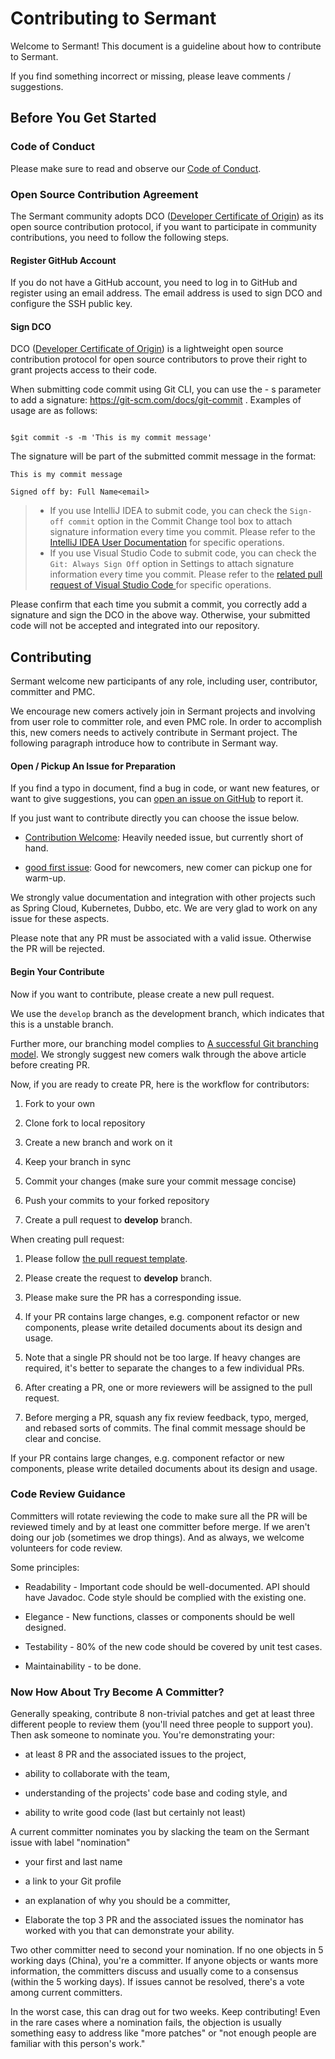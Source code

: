 # Contributing to Sermant

Welcome to Sermant! This document is a guideline about how to contribute to Sermant.

If you find something incorrect or missing, please leave comments / suggestions.

## Before You Get Started

### Code of Conduct

Please make sure to read and observe our [Code of Conduct](https://github.com/huaweicloud/Sermant/tree/develop/CODE_OF_CONDUCT.md).

### Open Source Contribution Agreement

The Sermant community adopts DCO ([Developer Certificate of Origin]( https://developercertificate.org/ )) as its open source contribution protocol, if you want to participate in community contributions, you need to follow the following steps.

#### Register GitHub Account

If you do not have a GitHub account, you need to log in to GitHub and register using an email address. The email address is used to sign DCO and configure the SSH public key.

#### Sign DCO

DCO ([Developer Certificate of Origin]( https://developercertificate.org/ ))  is a lightweight open source contribution protocol for open source contributors to prove their right to grant projects access to their code.

When submitting code commit using Git CLI, you can use the - s parameter to add a signature: https://git-scm.com/docs/git-commit . Examples of usage are as follows:

```Shell

$git commit -s -m 'This is my commit message'

```

The signature will be part of the submitted commit message in the format:

```
This is my commit message

Signed off by: Full Name<email>

```

> - If you use IntelliJ IDEA to submit code, you can check the `Sign-off commit` option in the Commit Change tool box to attach signature information every time you commit. Please refer to the [IntelliJ IDEA User Documentation](https://www.jetbrains.com/help/idea/commit-changes-dialog.html#2ddf66ea)  for specific operations.
> - If you use Visual Studio Code to submit code, you can check the `Git: Always Sign Off` option in Settings to attach signature information every time you commit. Please refer to the [related pull request of Visual Studio Code ](https://www.jetbrains.com/help/idea/commit-changes-dialog.html#2ddf66ea) for specific operations.

Please confirm that each time you submit a commit, you correctly add a signature and sign the DCO in the above way. Otherwise, your submitted code will not be accepted and integrated into our  repository.

## Contributing

Sermant welcome new participants of any role, including user, contributor, committer and PMC.

We encourage new comers actively join in Sermant projects and involving from user role to committer role, and even PMC role. In order to accomplish this, new comers needs to actively contribute in Sermant project. The following paragraph introduce how to contribute in Sermant way.

#### Open / Pickup An Issue for Preparation

If you find a typo in document, find a bug in code, or want new features, or want to give suggestions, you can [open an issue on GitHub](https://github.com/huaweicloud/Sermant/issues/new) to report it.

If you just want to contribute directly you can choose the issue below.

-   [Contribution Welcome](https://github.com/huaweicloud/Sermant/labels/contribution%20welcome): Heavily needed issue, but currently short of hand.
    
-   [good first issue](https://github.com/huaweicloud/Sermant/labels/good%20first%20issue): Good for newcomers, new comer can pickup one for warm-up.
    

We strongly value documentation and integration with other projects such as Spring Cloud, Kubernetes, Dubbo, etc. We are very glad to work on any issue for these aspects.

Please note that any PR must be associated with a valid issue. Otherwise the PR will be rejected.

#### Begin Your Contribute

Now if you want to contribute, please create a new pull request.

We use the `develop` branch as the development branch, which indicates that this is a unstable branch.

Further more, our branching model complies to [A successful Git branching model](https://nvie.com/posts/a-successful-git-branching-model/). We strongly suggest new comers walk through the above article before creating PR.

Now, if you are ready to create PR, here is the workflow for contributors:

1.  Fork to your own
    
2.  Clone fork to local repository
    
3.  Create a new branch and work on it
    
4.  Keep your branch in sync
    
5.  Commit your changes (make sure your commit message concise)
    
6.  Push your commits to your forked repository
    
7.  Create a pull request to **develop** branch.
    

When creating pull request:

1.  Please follow [the pull request template](https://github.com/huaweicloud/Sermant/tree/develop/.github/PULL_REQUEST_TEMPLATE.md).
    
2.  Please create the request to **develop** branch.
    
3.  Please make sure the PR has a corresponding issue.
    
4.  If your PR contains large changes, e.g. component refactor or new components, please write detailed documents about its design and usage.
    
5.  Note that a single PR should not be too large. If heavy changes are required, it's better to separate the changes to a few individual PRs.
    
6.  After creating a PR, one or more reviewers will be assigned to the pull request.
    
7.  Before merging a PR, squash any fix review feedback, typo, merged, and rebased sorts of commits. The final commit message should be clear and concise.
    

If your PR contains large changes, e.g. component refactor or new components, please write detailed documents about its design and usage.

### Code Review Guidance

Committers will rotate reviewing the code to make sure all the PR will be reviewed timely and by at least one committer before merge. If we aren't doing our job (sometimes we drop things). And as always, we welcome volunteers for code review.

Some principles:

-   Readability - Important code should be well-documented. API should have Javadoc. Code style should be complied with the existing one.
    
-   Elegance - New functions, classes or components should be well designed.
    
-   Testability - 80% of the new code should be covered by unit test cases.
    
-   Maintainability - to be done.
    

### Now How About Try Become A Committer?

Generally speaking, contribute 8 non-trivial patches and get at least three different people to review them (you'll need three people to support you). Then ask someone to nominate you. You're demonstrating your:

-   at least 8 PR and the associated issues to the project,
    
-   ability to collaborate with the team,
    
-   understanding of the projects' code base and coding style, and
    
-   ability to write good code (last but certainly not least)
    

A current committer nominates you by slacking the team on the Sermant issue with label "nomination"

-   your first and last name
    
-   a link to your Git profile
    
-   an explanation of why you should be a committer,
    
-   Elaborate the top 3 PR and the associated issues the nominator has worked with you that can demonstrate your ability.
    

Two other committer need to second your nomination. If no one objects in 5 working days (China), you're a committer. If anyone objects or wants more information, the committers discuss and usually come to a consensus (within the 5 working days). If issues cannot be resolved, there's a vote among current committers.

<MyImage src="/docs-img/contribute.png"/>

In the worst case, this can drag out for two weeks. Keep contributing! Even in the rare cases where a nomination fails, the objection is usually something easy to address like "more patches" or "not enough people are familiar with this person's work."
